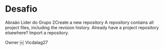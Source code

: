 # Desafio
Abraão
Lider do Grupo 2Create a new repository
A repository contains all project files, including the revision history. Already have a project repository elsewhere? Import a repository.

Owner
￼ Vicdalag27 
